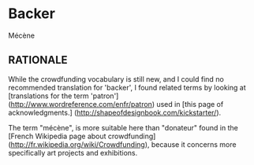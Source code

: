 # Backer #

Mécène

## RATIONALE ##

While the crowdfunding vocabulary is still new, and I could find no
recommended translation for 'backer', I found related terms by looking
at [translations for the term 'patron']
(http://www.wordreference.com/enfr/patron)
used in
[this page of acknowledgments.]
(http://shapeofdesignbook.com/kickstarter/).

The term "mécène", is more suitable here than "donateur" found in the
[French Wikipedia page about crowdfunding]
(http://fr.wikipedia.org/wiki/Crowdfunding),
because it concerns more specifically art projects and exhibitions.

